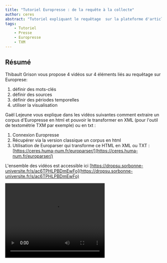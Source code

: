 ```yaml
---
title: "Tutoriel Europresse : de la requête à la collecte"
author: ceres
abstract: "Tutoriel expliquant le requêtage  sur la plateforme d'articles de Presse Europresse et comment en extraire un corpus qui puisse servir dans des outils de textométrie."
tags:
    - Tutoriel
    - Presse
    - Europresse
    - TXM
---
```


## Résumé

 Thibault Grison vous propose 4 vidéos sur 4 éléments liés au requêtage sur Europrese:
 1. définir des mots-clés
 1. définir des sources
 1. définir des périodes temporelles
 1. utiliser la visualisation


 Gaël Lejeune vous explique dans les vidéos suivantes comment extraire un corpus d'Europresse en html et pouvoir le transformer en XML (pour l'outil de textométrie TXM par exemple) ou en txt :
 1. Connexion Europresse
 1. Récupérer via la version classique un corpus en html
 1. Utilisation de Europarser qui transforme ce HTML en XML ou TXT : [https://ceres.huma-num.fr/europarser/](https://ceres.huma-num.fr/europarser/) 

 L'ensemble des vidéos est accessible ici [https://dropsu.sorbonne-universite.fr/s/ac6TPHLPBDmEwFo](https://dropsu.sorbonne-universite.fr/s/ac6TPHLPBDmEwFo)
 
 
 <video width="320" height="240" controls>
    <source src="https://rick.marceau.tech/homepage.mp4" type="video/mp4">
    Download the
    <a href="https://rick.marceau.tech/homepage.mp4">MP4</a>
    video.
</video>

